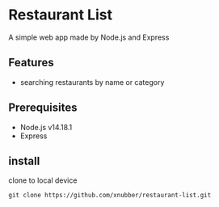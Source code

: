 # Restaurant List
A simple web app made by Node.js and Express

## Features
- searching restaurants by name or category

## Prerequisites
- Node.js v14.18.1
- Express

## install
clone to local device

```
git clone https://github.com/xnubber/restaurant-list.git
```

